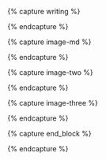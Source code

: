 {% capture writing %}
<div class="center measure-wide ph3 ph3-sm ph0-l f5 lh-copy text" markdown="1">
{% endcapture %}

{% capture image-md %}
<div class="mw7 center" markdown="1">
{% endcapture %}

{% capture image-two %}
<div class="flex flex-column flex-row-ns justify-center">

{% endcapture %}

{% capture image-three %}
<div class="flex flex-column flex-wrap flex-row-ns justify-around center" markdown="1">
{% endcapture %}

{% capture end_block %}
</div>
{% endcapture %}

